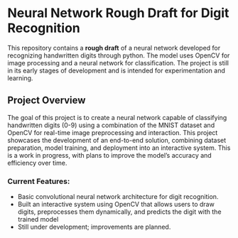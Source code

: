 # Neural Network Rough Draft for Digit Recognition

This repository contains a **rough draft** of a neural network developed for recognizing handwritten digits through python. The model uses OpenCV for image processing and a neural network for classification. The project is still in its early stages of development and is intended for experimentation and learning.

## Project Overview

The goal of this project is to create a neural network capable of classifying handwritten digits (0-9) using a combination of the MNIST dataset and OpenCV for real-time image preprocessing and interaction. This project showcases the development of an end-to-end solution, combining dataset preparation, model training, and deployment into an interactive system. This is a work in progress, with plans to improve the model’s accuracy and efficiency over time.

### Current Features:
- Basic convolutional neural network architecture for digit recognition.
- Built an interactive system using OpenCV that allows users to draw digits, preprocesses them dynamically, and predicts the digit with the trained model
- Still under development; improvements are planned.
